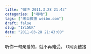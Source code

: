 ```yaml
---
title: "微博 2011.3.28 21:43"
categories: ["嘀咕"]
tags: ["来自微博 weibo.com"]
draft: false
slug: "1Yi5UK"
date: "2011-03-28 21:43:00"
---
```


<p>听你一句亲爱的，就不再难受。 O网页链接 ​​​​</p>
